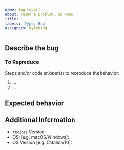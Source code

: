 ```yaml
---
name: Bug report
about: Found a problem, us know!
title: ''
labels: 'Type: Bug'
assignees: kyleking
---
```


## Describe the bug

<!-- TODO: Describe the bug -->

### To Reproduce

<!-- TODO: How can someone else replicate the issue -->

Steps and/or code snippet(s) to reproduce the behavior:

1. ...
1. ...

## Expected behavior

<!-- TODO: What did you expect? -->

## Additional Information

<!-- TODO: Add any relevant versions -->

- `recipes` Version:
- OS: \[e.g. macOS/Windows\]:
- OS Version \[e.g. Catalina/10\]:

<!-- TODO: Add `pip freeze` or other version information that is relevant -->

<!-- 'calcipy:skip_tags' -->
